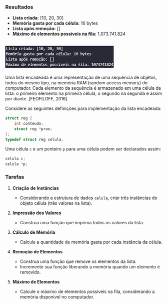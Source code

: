 ### Resultados

- **Lista criada:** [10, 20, 30]
- **Memória gasta por cada célula:** 16 bytes
- **Lista após remoção:**  []
- **Máximo de elementos possíveis na fila:** 1.073.741.824

![Resultado execução](printS.png)
---

Uma lista encadeada é uma representação de uma sequência de objetos, todos do mesmo tipo, na memória RAM (random access memory) do computador. Cada elemento da sequência é armazenado em uma célula da lista: o primeiro elemento na primeira célula, o segundo na segunda e assim por diante. [FEOFILOFF, 2016]

Considere as seguintes definições para implementação da lista encadeada:

```c
struct reg {
    int conteudo; 
    struct reg *prox; 
}; 
typedef struct reg celula;
```

Uma célula `c` e um ponteiro `p` para uma célula podem ser declarados assim:

```c
celula c; 
celula *p;
```

### Tarefas

1. **Criação de Instâncias**
   - Considerando a estrutura de dados `celula`, criar três instâncias do objeto célula (três valores na lista).

2. **Impressão dos Valores**
   - Construa uma função que imprima todos os valores da lista.

3. **Cálculo de Memória**
   - Calcule a quantidade de memória gasta por cada instância da célula.

4. **Remoção de Elementos**
   - Construa uma função que remove os elementos da lista.
   - Incremente sua função liberando a memória quando um elemento é removido.

5. **Máximo de Elementos**
   - Calcule o máximo de elementos possíveis na fila, considerando a memória disponível no computador.
